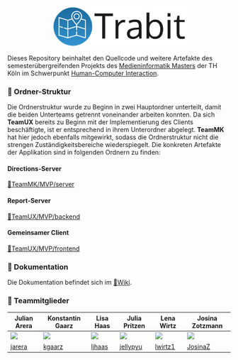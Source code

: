 <p align="center">
<img src="TeamUX/ressourcen/Logo/trabit_git_logo.png" width="60%">
</p>

Dieses Repository beinhaltet den Quellcode und weitere Artefakte des semesterübergreifenden Projekts des [Medieninformatik Masters](https://www.medieninformatik.th-koeln.de) der TH Köln im Schwerpunkt [Human-Computer Interaction](https://www.medieninformatik.th-koeln.de/study/master/schwerpunkte/hci/).

### :file_folder: Ordner-Struktur
Die Ordnerstruktur wurde zu Beginn in zwei Hauptordner unterteilt, damit die beiden Unterteams getrennt voneinander arbeiten konnten. Da sich **TeamUX** bereits zu Beginn mit der Implementierung des Clients beschäftigte, ist er entsprechend in ihrem Unterordner abgelegt. **TeamMK** hat hier jedoch ebenfalls mitgewirkt, sodass die Ordnerstruktur nicht die strengen Zuständigkeitsbereiche wiederspiegelt. Die konkreten Artefakte der Applikation sind in folgenden Ordnern zu finden:

#### Directions-Server
[:open_file_folder:TeamMK/MVP/server](https://github.com/kgaarz/Trabit/tree/master/TeamMK/MVP/server)

#### Report-Server
[:open_file_folder:TeamUX/MVP/backend](https://github.com/kgaarz/Trabit/tree/master/TeamUX/MVP/backend)

#### Gemeinsamer Client
[:open_file_folder:TeamUX/MVP/frontend](https://github.com/kgaarz/Trabit/tree/master/TeamUX/MVP/frontend)

### :blue_book: Dokumentation
Die Dokumentation befindet sich im [:book:Wiki](https://github.com/kgaarz/Trabit/wiki).


### :construction_worker: Teammitglieder
**Julian Arera** | **Konstantin Gaarz** | **Lisa Haas** | **Julia Pritzen** | **Lena Wirtz** | **Josina Zotzmann**
------------- | ------------- | ------------- | ------------- | ------------- | -------------
<img src="https://avatars0.githubusercontent.com/u/22669341?s=460&v=4" width="100px"> | <img src="https://avatars1.githubusercontent.com/u/22495353?s=460&v=4" width="100px"> | <img src="https://avatars0.githubusercontent.com/u/49310640?s=460&v=4" width="100px"> | <img src="https://avatars3.githubusercontent.com/u/45239595?s=460&v=4" width="100px"> | <img src="https://avatars0.githubusercontent.com/u/22662727?s=460&v=4" width="100px"> | <img src="https://avatars1.githubusercontent.com/u/49343592?s=460&v=4" width="100px">
[jarera](https://github.com/jarera) | [kgaarz](https://github.com/kgaarz) | [ljhaas](https://github.com/lisajhaas) | [jellypyu](https://github.com/jellypyu) | [lwirtz1](https://github.com/lwirtz1) | [JosinaZ](https://github.com/JosinaZ)
